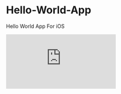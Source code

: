 # Hello-World-App
Hello World App For iOS

![alt text](http://tinypic.com/view.php?pic=24ffafk&s=9#.XHKLvJMzZ24)

